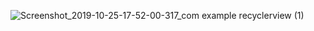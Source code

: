 ![Screenshot_2019-10-25-17-52-00-317_com example recyclerview (1)](https://user-images.githubusercontent.com/35677260/67566885-06351880-f753-11e9-8c12-e48b9c8af936.png)
